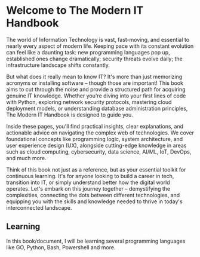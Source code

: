 # Welcome to The Modern IT Handbook

The world of Information Technology is vast, fast-moving, and essential to nearly every aspect of modern life. Keeping pace with its constant evolution can feel like a daunting task: new programming languages pop up, established ones change dramatically; security threats evolve daily; the infrastructure landscape shifts constantly.

But what does it really mean to know IT? It's more than just memorizing acronyms or installing software – though those are important! This book aims to cut through the noise and provide a structured path for acquiring genuine IT knowledge. Whether you're diving into your first lines of code with Python, exploring network security protocols, mastering cloud deployment models, or understanding database administration principles, The Modern IT Handbook is designed to guide you.

Inside these pages, you'll find practical insights, clear explanations, and actionable advice on navigating the complex web of technologies. We cover foundational concepts like programming logic, system architecture, and user experience design (UX), alongside cutting-edge knowledge in areas such as cloud computing, cybersecurity, data science, AI/ML, IoT, DevOps, and much more.

Think of this book not just as a reference, but as your essential toolkit for continuous learning. It's for anyone looking to build a career in tech, transition into IT, or simply understand better how the digital world operates. Let's embark on this journey together – demystifying the complexities, connecting the dots between different technologies, and equipping you with the skills and knowledge needed to thrive in today's interconnected landscape.

## Learning

In this book/document, I will be learning several programming languages like GO, Python, Bash, Powershell and more.
